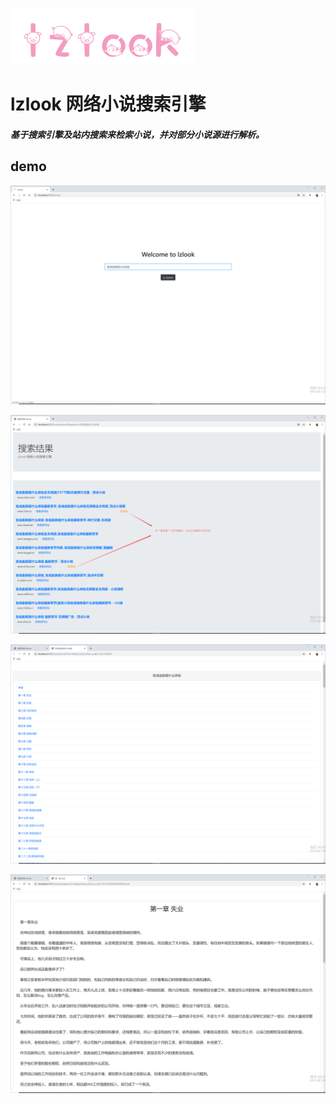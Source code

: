 ![](images/lzlook-zhuzhu-pink.png)

# lzlook 网络小说搜索引擎

##### *基于搜索引擎及站内搜索来检索小说，并对部分小说源进行解析。*

## demo
![](images/search.png)


![](images/results.png)


![](images/novel.png)


![](images/chapter.png)
